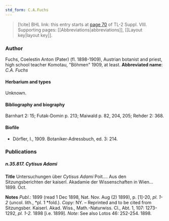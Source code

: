 ```yaml
---
std_form: C.A.Fuchs
---
```


> [!cite] BHL link: this entry starts at [page 70](https://www.biodiversitylibrary.org/page/33258548) of TL-2 Suppl. VIII.
> Supporting pages: [[Abbreviations|abbreviations]], [[Layout key|layout key]].

### Author

Fuchs, Coelestin Anton (Pater) (fl. 1898-1909), Austrian botanist and priest, high school teacher Komotau, "Böhmen" 1909, at least. 
**Abbreviated name**: *C.A. Fuchs*

#### Herbarium and types

Unknown.

#### Bibliography and biography

Barnhart 2: 15; Futak-Domin p. 213; Maiwald p. 82, 204, 205; Rehder 2: 368.

#### Biofile

- Dörfler, I., 1909. Botaniker-Adressbuch, ed. 3: 214.

### Publications

##### n.35.817. Cytisus Adami

**Title**
Untersuchungen über *Cytisus Adami* Poit.... Aus den Sitzungsberichten der kaiserl. Akadamie der Wissenschaften in Wien... 1899. Oct.

**Notes**
*Publ*.: 1899 (read 1 Dec 1898, Nat. Nov. Aug (2) 1899), p. \[1\]-20, *pl. 1-2* (uncol. lith., *pl. 1 *fold.). *Copy*: NY. – Reprinted and to be cited from Sitzungsber. Kaiserl. Akad. Wiss., Math.-Naturwiss. Cl., Abt. 1, 107: 1273-1292, *pl. 1-2.* 1898 \[i.e. 1899\].
*Note*: See also Lotos 46: 252-254. 1898.

